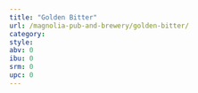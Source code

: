 ```yaml
---
title: "Golden Bitter"
url: /magnolia-pub-and-brewery/golden-bitter/
category: 
style: 
abv: 0
ibu: 0
srm: 0
upc: 0
---
```


